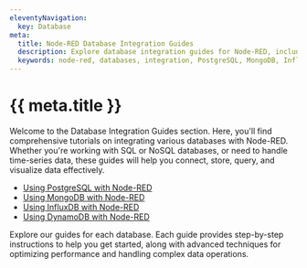 ```yaml
---
eleventyNavigation:
  key: Database
meta:
  title: Node-RED Database Integration Guides
  description: Explore database integration guides for Node-RED, including PostgreSQL, MongoDB, InfluxDB, DynamoDB, and TimescaleDB
  keywords: node-red, databases, integration, PostgreSQL, MongoDB, InfluxDB, DynamoDB, TimescaleDB
---
```


# {{ meta.title }}

Welcome to the Database Integration Guides section. Here, you'll find comprehensive tutorials on integrating various databases with Node-RED. Whether you're working with SQL or NoSQL databases, or need to handle time-series data, these guides will help you connect, store, query, and visualize data effectively.

- [Using PostgreSQL with Node-RED](./postgresql.md)
- [Using MongoDB with Node-RED](./mongodb.md)
- [Using InfluxDB with Node-RED](./influxdb.md)
- [Using DynamoDB with Node-RED](./dynamodb.md)

Explore our guides for each database. Each guide provides step-by-step instructions to help you get started, along with advanced techniques for optimizing performance and handling complex data operations.